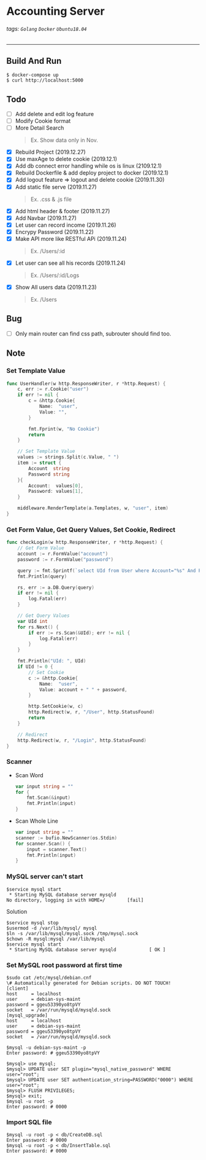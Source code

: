 # Accounting Server

###### tags: `Golang` `Docker` `Ubuntu18.04`

---

## Build And Run
```shell
$ docker-compose up
$ curl http://localhost:5000
```	

## Todo
- [ ] Add delete and edit log feature
- [ ] Modify Cookie format
- [ ] More Detail Search
	> Ex. Show data only in Nov.
- [x] Rebuild Project (2019.12.27)
- [x] Use maxAge to delete cookie (2019.12.1)
- [x] Add db connect error handling while os is linux (2109.12.1)
- [x] Rebuild Dockerfile & add deploy project to docker (2019.12.1)
- [x] Add logout feature => logout and delete cookie (2019.11.30)
- [x] Add static file serve	(2019.11.27)
	> Ex. .css & .js file
- [x] Add html header & footer (2019.11.27)
- [x] Add Navbar (2019.11.27)
- [x] Let user can record income (2019.11.26)
- [x] Encrypy Password (2019.11.22)
- [x] Make API more like RESTful APi (2019.11.24)
	> Ex. /Users/:id
- [x] Let user can see all his records (2019.11.24)
	> Ex. /Users/:id/Logs
- [x] Show All users data (2019.11.23)
	> Ex. /Users

## Bug
- [ ] Only main router can find css path, subrouter should find too.

## Note

### Set Template Value
```go
func UserHandler(w http.ResponseWriter, r *http.Request) {
	c, err := r.Cookie("user")
	if err != nil {
		c = &http.Cookie{
			Name:  "user",
			Value: "",
		}

		fmt.Fprint(w, "No Cookie")
		return
	}

    // Set Template Value
	values := strings.Split(c.Value, " ")
	item := struct {
		Account  string
		Password string
	}{
		Account:  values[0],
		Password: values[1],
	}

	middleware.RenderTemplate(a.Templates, w, "user", item)
}
```

### Get Form Value, Get Query Values, Set Cookie, Redirect
```go
func checkLogin(w http.ResponseWriter, r *http.Request) {
    // Get Form Value
	account := r.FormValue("account")
	password := r.FormValue("password")

	query := fmt.Sprintf(`select UId from User where Account="%s" And Password="%s";`, account, password)
	fmt.Println(query)

	rs, err := a.DB.Query(query)
	if err != nil {
		log.Fatal(err)
	}

    // Get Query Values 
	var UId int
	for rs.Next() {
		if err := rs.Scan(&UId); err != nil {
			log.Fatal(err)
		}
	}

	fmt.Println("UId: ", UId)
	if UId != 0 {
        // Set Cookie
		c := &http.Cookie{
			Name:  "user",
			Value: account + " " + password,
		}

		http.SetCookie(w, c)
		http.Redirect(w, r, "/User", http.StatusFound)
		return
	}

    // Redirect
	http.Redirect(w, r, "/Login", http.StatusFound)
}
```

### Scanner

- Scan Word
    ```go
    var input string = ""
    for {
        fmt.Scan(&input)
        fmt.Println(input)
    }
    ```

- Scan Whole Line
    ```go
    var input string = ""
    scanner := bufio.NewScanner(os.Stdin)
    for scanner.Scan() {
        input = scanner.Text()
        fmt.Println(input)
    }
    ```

### MySQL server can't start
```shell
$service mysql start
 * Starting MySQL database server mysqld
No directory, logging in with HOME=/		[fail]
```

Solution
```shell
$service mysql stop
$usermod -d /var/lib/mysql/ mysql
$ln -s /var/lib/mysql/mysql.sock /tmp/mysql.sock
$chown -R mysql:mysql /var/lib/mysql
$service mysql start
 * Starting MySQL database server mysqld			[ OK ]
```

### Set MySQL root password at first time
```shell
$sudo cat /etc/mysql/debian.cnf
\# Automatically generated for Debian scripts. DO NOT TOUCH!
[client]
host     = localhost
user     = debian-sys-maint
password = ggeu53390yo8tpVY
socket   = /var/run/mysqld/mysqld.sock
[mysql_upgrade]
host     = localhost
user     = debian-sys-maint
password = ggeu53390yo8tpVY
socket   = /var/run/mysqld/mysqld.sock

$mysql -u debian-sys-maint -p
Enter password: # ggeu53390yo8tpVY

$mysql> use mysql;
$mysql> UPDATE user SET plugin="mysql_native_password" WHERE user="root";
$mysql> UPDATE user SET authentication_string=PASSWORD("0000") WHERE user="root";
$mysql> FLUSH PRIVILEGES;
$mysql> exit;
$mysql -u root -p
Enter password: # 0000
```

### Import SQL file
```shell
$mysql -u root -p < db/CreateDB.sql
Enter password: # 0000
$mysql -u root -p < db/InsertTable.sql
Enter password: # 0000
```
